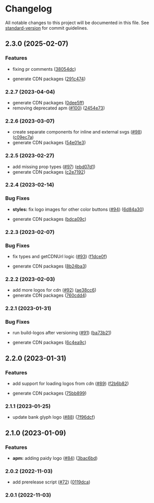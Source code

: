 # Changelog

All notable changes to this project will be documented in this file. See [standard-version](https://github.com/conventional-changelog/standard-version) for commit guidelines.

## 2.3.0 (2025-02-07)


### Features

* fixing pr comments ([38054dc](https://github.com/paypal/paypal-sdk-logos/commit/38054dc01ceb604616d44073e4a75dd2c74c3717))


* generate CDN packages ([291c474](https://github.com/paypal/paypal-sdk-logos/commit/291c47456cafa432b22e880ccc70ebd9928dd3ea))

### 2.2.7 (2023-04-04)


* generate CDN packages ([0dee5ff](https://github.com/paypal/paypal-sdk-logos/commit/0dee5ff0030680006df994055c3e249254b12c40))
* removing deprecated apm ([#100](https://github.com/paypal/paypal-sdk-logos/issues/100)) ([2454e73](https://github.com/paypal/paypal-sdk-logos/commit/2454e73da9d81c786435e2104c5bd8ec88e89943))

### 2.2.6 (2023-03-07)


*  create separate components for inline and external svgs ([#98](https://github.com/paypal/paypal-sdk-logos/issues/98)) ([c09ec7a](https://github.com/paypal/paypal-sdk-logos/commit/c09ec7a436b96f83725664cb83982fe457e85c24))
* generate CDN packages ([54e01e3](https://github.com/paypal/paypal-sdk-logos/commit/54e01e3859b18c24392160e42d0306c972c5d600))

### 2.2.5 (2023-02-27)


* add missing prop types ([#97](https://github.com/paypal/paypal-sdk-logos/issues/97)) ([ebd07d1](https://github.com/paypal/paypal-sdk-logos/commit/ebd07d1875cd9d630fcd40907f726967a91a5c2b))
* generate CDN packages ([c2e7192](https://github.com/paypal/paypal-sdk-logos/commit/c2e71921567e3127ce356b6a504c258752a8e237))

### 2.2.4 (2023-02-14)


### Bug Fixes

* **styles:** fix logo images for other color buttons ([#94](https://github.com/paypal/paypal-sdk-logos/issues/94)) ([6d84a30](https://github.com/paypal/paypal-sdk-logos/commit/6d84a30a71c8108ee5d0c5701bfb7aa2b7b259ed))


* generate CDN packages ([bdca09c](https://github.com/paypal/paypal-sdk-logos/commit/bdca09c69974904b04eeb0de9bf6017fd83e1131))

### 2.2.3 (2023-02-07)


### Bug Fixes

* fix types and getCDNUrl logic ([#93](https://github.com/paypal/paypal-sdk-logos/issues/93)) ([f1dce0f](https://github.com/paypal/paypal-sdk-logos/commit/f1dce0fc2c2f66497052b1117dd8a3664219350e))


* generate CDN packages ([8b24ba3](https://github.com/paypal/paypal-sdk-logos/commit/8b24ba388a2d46b747575b85089e95de41e2509d))

### 2.2.2 (2023-02-03)


* add more logos for cdn ([#92](https://github.com/paypal/paypal-sdk-logos/issues/92)) ([ae38cc6](https://github.com/paypal/paypal-sdk-logos/commit/ae38cc69dcc86505bdfd8f6074128b0f6919a541))
* generate CDN packages ([760cdd4](https://github.com/paypal/paypal-sdk-logos/commit/760cdd4f7c8ecbba70430652cc8326b7704371aa))

### 2.2.1 (2023-01-31)


### Bug Fixes

* run build-logos after versioning ([#91](https://github.com/paypal/paypal-sdk-logos/issues/91)) ([ba73b21](https://github.com/paypal/paypal-sdk-logos/commit/ba73b21e16c9c3c1a6ba10e30f140485b2c142d0))


* generate CDN packages ([6c4ea9c](https://github.com/paypal/paypal-sdk-logos/commit/6c4ea9c6f9a216a39fc0a637e20821e817995bc5))

## 2.2.0 (2023-01-31)


### Features

* add support for loading logos from cdn ([#89](https://github.com/paypal/paypal-sdk-logos/issues/89)) ([f2b6b82](https://github.com/paypal/paypal-sdk-logos/commit/f2b6b82b41b533831751acd6be29fd6d8995806b))


* generate CDN packages ([75bb899](https://github.com/paypal/paypal-sdk-logos/commit/75bb89913b0201224e1a1cce59d9234ff2712225))

### 2.1.1 (2023-01-25)


* update bank glyph logo ([#88](https://github.com/paypal/paypal-sdk-logos/issues/88)) ([7f96dcf](https://github.com/paypal/paypal-sdk-logos/commit/7f96dcf53b1ecf97954688e21b8aa42e347e7345))

## 2.1.0 (2023-01-09)


### Features

* **apm:** adding paidy logo ([#84](https://github.com/paypal/paypal-sdk-logos/issues/84)) ([3bac6bd](https://github.com/paypal/paypal-sdk-logos/commit/3bac6bdd6cd93576c0fa125404bd0a2567fc0e19))

### 2.0.2 (2022-11-03)


* add prerelease script ([#72](https://github.com/paypal/paypal-sdk-logos/issues/72)) ([0119dca](https://github.com/paypal/paypal-sdk-logos/commit/0119dcadce1decf3c9bfda0a6c33357773eb4985))

### 2.0.1 (2022-11-03)
